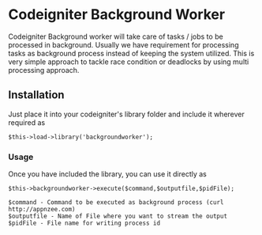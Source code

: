 # Codeigniter Background Worker

Codeigniter Background worker will take care of tasks / jobs to be processed in background. Usually we have requirement for processing tasks as background process instead of keeping the system utilized. 
This is very simple approach to tackle race condition or deadlocks by using multi processing approach.

## Installation

Just place it into your codeigniter's library folder and include it wherever required as
```
$this->load->library('backgroundworker');
```

### Usage

Once you have included the library, you can use it directly as 
```
$this->backgroundworker->execute($command,$outputfile,$pidFile);
```
```
$command - Command to be executed as background process (curl http://appnzee.com)
$outputfile - Name of File where you want to stream the output 
$pidFile - File name for writing process id
```

